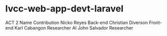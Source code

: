 # lvcc-web-app-devt-laravel

ACT 2
Name                Contribution
Nicko Reyes         Back-end
Christian Diverson  Front-end
Karl Cabangon       Researcher
Al John Salvador    Researcher
